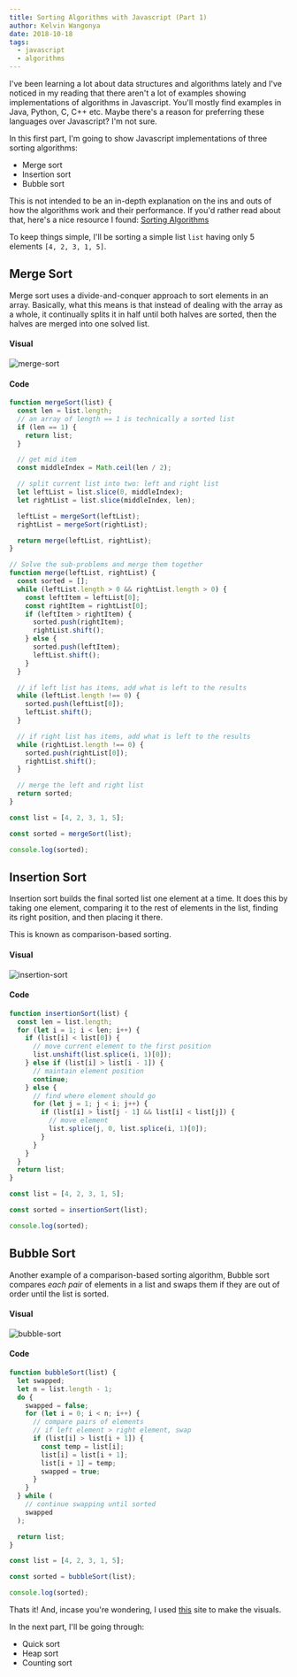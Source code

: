 ```yaml
---
title: Sorting Algorithms with Javascript (Part 1)
author: Kelvin Wangonya
date: 2018-10-18
tags:
  - javascript
  - algorithms
---
```


I've been learning a lot about data structures and algorithms lately and I've noticed in my reading that there aren't a lot of examples showing implementations of algorithms in Javascript. You'll mostly find examples in Java, Python, C, C++ etc. Maybe there's a reason for preferring these languages over Javascript? I'm not sure.

In this first part, I'm going to show Javascript implementations of three sorting algorithms:

- Merge sort
- Insertion sort
- Bubble sort

This is not intended to be an in-depth explanation on the ins and outs of how the algorithms work and their performance. If you'd rather read about that, here's a nice resource I found: [Sorting Algorithms](https://brilliant.org/wiki/sorting-algorithms/)

<!--more-->

To keep things simple, I'll be sorting a simple list `list` having only 5 elements `[4, 2, 3, 1, 5]`.

## Merge Sort

Merge sort uses a divide-and-conquer approach to sort elements in an array. Basically, what this means is that instead of dealing with the array as a whole, it continually splits it in half until both halves are sorted, then the halves are merged into one solved list.

#### Visual

![merge-sort](https://thepracticaldev.s3.amazonaws.com/i/1npt37z4g0zjxiicljlm.gif)

#### Code

```javascript
function mergeSort(list) {
  const len = list.length;
  // an array of length == 1 is technically a sorted list
  if (len == 1) {
    return list;
  }

  // get mid item
  const middleIndex = Math.ceil(len / 2);

  // split current list into two: left and right list
  let leftList = list.slice(0, middleIndex);
  let rightList = list.slice(middleIndex, len);

  leftList = mergeSort(leftList);
  rightList = mergeSort(rightList);

  return merge(leftList, rightList);
}

// Solve the sub-problems and merge them together
function merge(leftList, rightList) {
  const sorted = [];
  while (leftList.length > 0 && rightList.length > 0) {
    const leftItem = leftList[0];
    const rightItem = rightList[0];
    if (leftItem > rightItem) {
      sorted.push(rightItem);
      rightList.shift();
    } else {
      sorted.push(leftItem);
      leftList.shift();
    }
  }

  // if left list has items, add what is left to the results
  while (leftList.length !== 0) {
    sorted.push(leftList[0]);
    leftList.shift();
  }

  // if right list has items, add what is left to the results
  while (rightList.length !== 0) {
    sorted.push(rightList[0]);
    rightList.shift();
  }

  // merge the left and right list
  return sorted;
}

const list = [4, 2, 3, 1, 5];

const sorted = mergeSort(list);

console.log(sorted);
```

## Insertion Sort

Insertion sort builds the final sorted list one element at a time. It does this by taking one element, comparing it to the rest of elements in the list, finding its right position, and then placing it there.

This is known as comparison-based sorting.

#### Visual

![insertion-sort](https://thepracticaldev.s3.amazonaws.com/i/g01s69r1ppo9kifien2v.gif)

#### Code

```javascript
function insertionSort(list) {
  const len = list.length;
  for (let i = 1; i < len; i++) {
    if (list[i] < list[0]) {
      // move current element to the first position
      list.unshift(list.splice(i, 1)[0]);
    } else if (list[i] > list[i - 1]) {
      // maintain element position
      continue;
    } else {
      // find where element should go
      for (let j = 1; j < i; j++) {
        if (list[i] > list[j - 1] && list[i] < list[j]) {
          // move element
          list.splice(j, 0, list.splice(i, 1)[0]);
        }
      }
    }
  }
  return list;
}

const list = [4, 2, 3, 1, 5];

const sorted = insertionSort(list);

console.log(sorted);
```

## Bubble Sort

Another example of a comparison-based sorting algorithm, Bubble sort compares _each pair_ of elements in a list and swaps them if they are out of order until the list is sorted.

#### Visual

![bubble-sort](https://thepracticaldev.s3.amazonaws.com/i/m4zwhvxf6ujdrvt9xoq5.gif)

#### Code

```javascript
function bubbleSort(list) {
  let swapped;
  let n = list.length - 1;
  do {
    swapped = false;
    for (let i = 0; i < n; i++) {
      // compare pairs of elements
      // if left element > right element, swap
      if (list[i] > list[i + 1]) {
        const temp = list[i];
        list[i] = list[i + 1];
        list[i + 1] = temp;
        swapped = true;
      }
    }
  } while (
    // continue swapping until sorted
    swapped
  );

  return list;
}

const list = [4, 2, 3, 1, 5];

const sorted = bubbleSort(list);

console.log(sorted);
```

Thats it! And, incase you're wondering, I used [this](https://visualgo.net/en/sorting) site to make the visuals.

In the next part, I'll be going through:

- Quick sort
- Heap sort
- Counting sort
